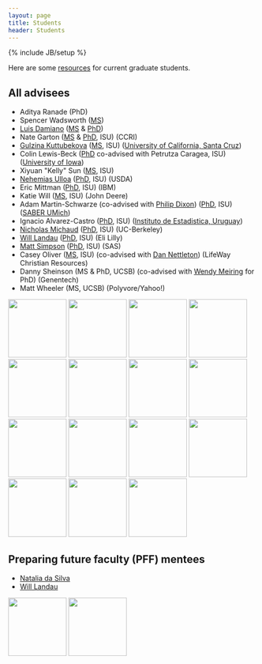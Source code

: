 ```yaml
---
layout: page
title: Students
header: Students
---
```

{% include JB/setup %}


Here are some [resources](resources.html) for current graduate students. 


## All advisees

- Aditya Ranade (PhD)
- Spencer Wadsworth ([MS](https://dr.lib.iastate.edu/entities/publication/424fa6d4-f6cb-4eec-8e07-c32cd1eb601d))
- [Luis Damiano](https://luisdamiano.github.io/) ([MS](https://dr.lib.iastate.edu/entities/publication/f94a1bd4-07f5-410b-907c-5bedd7d2b3fe) & [PhD](https://dr.lib.iastate.edu/entities/publication/7567604c-1a0f-47e8-b60c-728f6c404461))
- Nate Garton ([MS](https://lib.dr.iastate.edu/stat_las_pubs/222/) & [PhD](https://lib.dr.iastate.edu/etd/17938/), ISU) (CCRI)
- [Gulzina Kuttubekova](https://kgulzina.github.io/about/) ([MS](https://lib.dr.iastate.edu/creativecomponents/325/), ISU) ([University of California, Santa Cruz](https://www.soe.ucsc.edu/people/kgulzina))
- Colin Lewis-Beck ([PhD](https://lib.dr.iastate.edu/etd/17239/) co-advised with Petrutza Caragea, ISU) ([University of Iowa](https://stat.uiowa.edu/people/colin-lewis-beck))
- Xiyuan "Kelly" Sun ([MS](https://lib.dr.iastate.edu/creativecomponents/349/), ISU) 
- [Nehemias Ulloa](https://nulloa.github.io/) ([PhD](https://lib.dr.iastate.edu/etd/17590/), ISU) (USDA)
- Eric Mittman ([PhD](https://lib.dr.iastate.edu/etd/16416/), ISU) (IBM)
- Katie Will ([MS](thesis/KatieWill_CC.pdf), ISU) (John Deere)
- Adam Martin-Schwarze (co-advised with [Philip Dixon](http://www.public.iastate.edu/~pdixon/)) ([PhD](https://lib.dr.iastate.edu/etd/15571/), ISU) ([SABER UMich](https://mcommunity.umich.edu/#profile:siradam))
- Ignacio Alvarez-Castro ([PhD](https://lib.dr.iastate.edu/etd/16097/), ISU) ([Instituto de Estadistica, Uruguay](http://www.iesta.edu.uy/institucional/gente/))
- [Nicholas Michaud](http://www.public.iastate.edu/~michaud/homepage.html) ([PhD](https://lib.dr.iastate.edu/etd/15773/), ISU) (UC-Berkeley)
- [Will Landau](http://will-landau.com/) 
([PhD](https://lib.dr.iastate.edu/etd/15745/), ISU) (Eli Lilly)
- [Matt Simpson](https://lib.dr.iastate.edu/etd/14731/) ([PhD](thesis/MattSimpson_PhDthesis.pdf), ISU) (SAS)
- Casey Oliver ([MS](thesis/CaseyOliver_CC.pdf), ISU) (co-advised with [Dan Nettleton](http://stat.iastate.edu/people/dan-nettleton)) (LifeWay Christian Resources)
- Danny Sheinson (MS & PhD, UCSB) (co-advised with [Wendy Meiring](http://www.pstat.ucsb.edu/faculty%20pages/MEIRING.htm) for PhD) (Genentech)
- Matt Wheeler (MS, UCSB) (Polyvore/Yahoo!)

<img src="student_figs/gulzina.jpg" style="height:118px;" />
<img src="student_figs/colin.jpg" style="height:118px;" />
<img src="student_figs/xiyuansu.jpg" style="height:118px;" />
<img src="student_figs/nulloa_resized.jpg" style="height:118px;" />
<img src="student_figs/nmgarton.jpg" style="height:118px;" />
<img src="student_figs/nulloa_resized.jpg" style="height:118px;" />
<img src="student_figs/kwill.jpg" style="height:118px;" />
<img src="student_figs/emittman.jpg" style="height:118px;" />
<img src="student_figs/ialvarez.jpg" style="height:118px;" />
<img src="student_figs/adamms.jpg" style="height:118px;" />
<img src="student_figs/michaud.jpg" style="height:118px;" />
<img src="student_figs/simpsonm.jpg" style="height:118px;" />
<img src="student_figs/oliver.jpg" style="height:118px;" />
<img src="student_figs/sheinson.jpg" style="height:118px;" />
<img src="student_figs/wheeler.jpg" style="height:118px;" />

## Preparing future faculty (PFF) mentees

- [Natalia da Silva](http://ndasilva.public.iastate.edu/)
- [Will Landau](http://will-landau.com/)

<img src="student_figs/ndasilva.jpg" style="height:118px;" />
<img src="student_figs/landau.jpg" style="height:118px;" />
